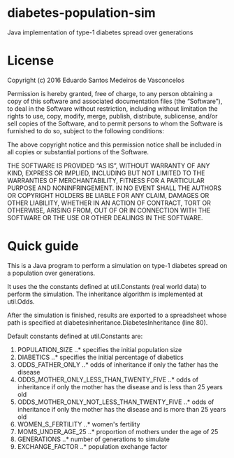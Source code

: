 # diabetes-population-sim
Java implementation of type-1 diabetes spread over generations

# License
Copyright (c) 2016 Eduardo Santos Medeiros de Vasconcelos

Permission is hereby granted, free of charge, to any person obtaining 
a copy of this software and associated documentation files (the 
“Software”), to deal in the Software without restriction, including 
without limitation the rights to use, copy, modify, merge, publish, 
distribute, sublicense, and/or sell copies of the Software, and to 
permit persons to whom the Software is furnished to do so, subject to 
the following conditions:

The above copyright notice and this permission notice shall be included 
in all copies or substantial portions of the Software.

THE SOFTWARE IS PROVIDED “AS IS”, WITHOUT WARRANTY OF ANY KIND, EXPRESS 
OR IMPLIED, INCLUDING BUT NOT LIMITED TO THE WARRANTIES OF 
MERCHANTABILITY, FITNESS FOR A PARTICULAR PURPOSE AND NONINFRINGEMENT. 
IN NO EVENT SHALL THE AUTHORS OR COPYRIGHT HOLDERS BE LIABLE FOR ANY 
CLAIM, DAMAGES OR OTHER LIABILITY, WHETHER IN AN ACTION OF CONTRACT, 
TORT OR OTHERWISE, ARISING FROM, OUT OF OR IN CONNECTION WITH THE 
SOFTWARE OR THE USE OR OTHER DEALINGS IN THE SOFTWARE.

# Quick guide
This is a Java program to perform a simulation on type-1 diabetes spread
on a population over generations.

It uses the the constants defined at util.Constants (real world data) to
perform the simulation. The inheritance algorithm is implemented at
util.Odds.

After the simulation is finished, results are exported to a spreadsheet
whose path is specified at diabetesinheritance.DiabetesInheritance (line 80).

Default constants defined at util.Constants are:

1. POPULATION_SIZE
..* specifies the initial population size
2. DIABETICS
..* specifies the initial percentage of diabetics
3. ODDS_FATHER_ONLY
  ..* odds of inheritance if only the father has the disease
4. ODDS_MOTHER_ONLY_LESS_THAN_TWENTY_FIVE
  ..* odds of inheritance if only the mother has the disease and is less than 25 years old
5. ODDS_MOTHER_ONLY_NOT_LESS_THAN_TWENTY_FIVE
  ..* odds of inheritance if only the mother has the disease and is more than 25 years old
6. WOMEN_S_FERTILITY
  ..* women's fertility
7. MOMS_UNDER_AGE_25
  ..* proportion of mothers under the age of 25
8. GENERATIONS
  ..* number of generations to simulate
9. EXCHANGE_FACTOR
  ..* population exchange factor
